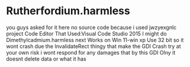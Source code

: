 # Rutherfordium.harmless
you guys asked for it here
no source code because i used jwzyexgnlc project
Code Editor That Used:Visual Code Studio 2015
I might do Dimethylcadmium.harmless next
Works on Win 11-win xp
Use 32 bit so it wont crash due the InvalidateRect thingy that make the GDI Crash
try at your own risk i wont respond for any damages that by this GDI Olny it doesnt delete data or what
it has 
